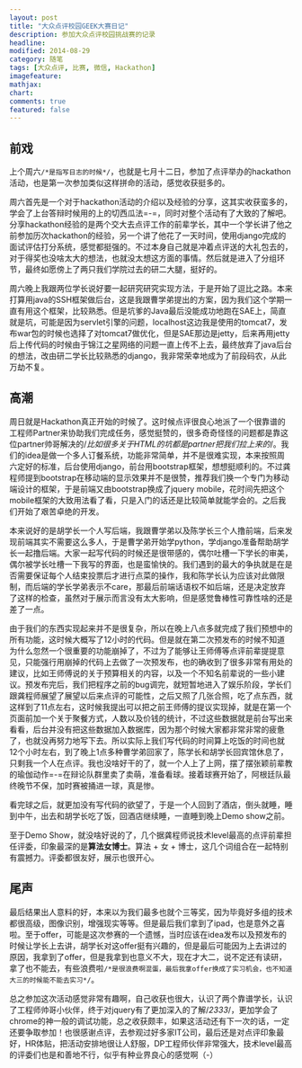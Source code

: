 ```yaml
---
layout: post
title: "大众点评校园GEEK大赛日记"
description: 参加大众点评校园挑战赛的记录
headline: 
modified: 2014-08-29
category: 随笔
tags: [大众点评, 比赛, 微信, Hackathon]
imagefeature: 
mathjax: 
chart: 
comments: true
featured: false
---
```


## 前戏

上个周六`/*是指写日志的时候*/`，也就是七月十二日，参加了点评举办的hackathon活动，也是第一次参加类似这样拼命的活动，感觉收获挺多的。

周六首先是一个对于hackathon活动的介绍以及经验的分享，这其实收获蛮多的，学会了上台答辩时候用的上的切西瓜法=-=，同时对整个活动有了大致的了解吧。分享hackathon经验的是两个交大去点评工作的前辈学长，其中一个学长讲了他之前参加历次hackathon的经验，另一个讲了他花了一天时间，使用django完成的面试评估打分系统，感觉都挺强的。不过本身自己就是冲着点评送的大礼包去的，对于得奖也没啥太大的想法，也就没太想这方面的事情。然后就是进入了分组环节，最终如愿傍上了两只我们学院过去的研二大腿，挺好的。

周六晚上我跟两位学长说好要一起研究研究实现方法，于是开始了逗比之路。本来打算用java的SSH框架做后台，这是我跟曹学弟提出的方案，因为我们这个学期一直有用这个框架，比较熟悉。但是坑爹的Java最后没能成功地跑在SAE上，简直就是坑，可能是因为servlet引擎的问题，localhost这边我是使用的tomcat7，发布war包的时候也选择了对tomcat7做优化，但是SAE那边是jetty，后来再用jetty后上传代码的时候由于锦江之星网络的问题一直上传不上去，最终放弃了java后台的想法，改由研二学长比较熟悉的django，我非常荣幸地成为了前段码农，从此万劫不复。

## 高潮

周日就是Hackathon真正开始的时候了。这时候点评很良心地派了一个很靠谱的工程师Partner来协助我们完成任务，感觉挺赞的，很多奇奇怪怪的问题都是靠这位partner帅哥解决的/*比如很多关于HTML的坑都是partner把我们拉上来的*/。我们的idea是做一个多人订餐系统，功能非常简单，并不是很难实现，本来按照周六定好的标准，后台使用django，前台用bootstrap框架，想想挺顺利的。不过龚程师提到bootstrap在移动端的显示效果并不是很赞，推荐我们换一个专门为移动端设计的框架，于是前端又由bootstrap换成了jquery mobile，花时间先把这个mobile框架的大致用法看了看，只是入门的话还是比较简单就能学会的。之后我们开始了艰苦卓绝的开发。

本来说好的是胡学长一个人写后端，我跟曹学弟以及陈学长三个人撸前端，后来发现前端其实不需要这么多人，于是曹学弟开始学python，学django准备帮助胡学长一起撸后端。大家一起写代码的时候还是很带感的，偶尔吐槽一下学长的审美，偶尔被学长吐槽一下我写的界面，也是蛮愉快的。我们遇到的最大的争执就是在是否需要保证每个人结束投票后才进行点菜的操作，我和陈学长认为应该对此做限制，而后端的学长学弟表示不care，那最后前端话语权不如后端，还是决定放弃了这样的检查，虽然对于展示而言没有太大影响，但是感觉鲁棒性可靠性啥的还是差了一点。

由于我们的东西实现起来并不是很复杂，所以在晚上八点多就完成了我们预想中的所有功能，这时候大概写了12小时的代码。但是就在第二次预发布的时候不知道为什么忽然一个很重要的功能崩掉了，不过为了能够让王师傅等点评前辈提提意见，只能强行用崩掉的代码上去做了一次预发布，也的确收到了很多非常有用处的建议，比如王师傅说的关于预算相关的内容，以及一个不知名前辈说的一些小建议。预发布完后，我们把程序之前的bug调完，就短暂地进入了娱乐阶段，学长们跟龚程师展望了展望以后来点评的可能性，之后又照了几张合照，吃了点东西，就这样到了11点左右，这时候我提出可以把之前王师傅的提议实现掉，就是在第一个页面前加一个关于聚餐方式，人数以及价钱的统计，不过这些数据就是前台写出来看看，后台并没有把这些数据加入数据库，因为那个时候大家都非常非常的疲惫了，也就没再努力地写下去。所以实际上我们写代码的时间算上吃饭的时间也就12个小时左右，到了晚上1点多种曹学弟回家了，陈学长和胡学长回宾馆休息了，只剩我一个人在点评。我也没啥好干的了，就一个人上了上网，摆了摆张颖前辈教的瑜伽动作=-=在辩论队群里卖了卖萌，准备看球。接着球赛开始了，阿根廷队最终晚节不保，加时赛被捅进一球，真是惨。

看完球之后，就更加没有写代码的欲望了，于是一个人回到了酒店，倒头就睡，睡到中午，出去和胡学长吃了饭，回酒店继续睡，一直睡到晚上Demo show之前。

至于Demo Show，就没啥好说的了，几个据龚程师说技术level最高的点评前辈担任评委，印象最深的是**算法女博士**。算法 + 女 + 博士，这几个词组合在一起特别有震撼力。评委都很友好，展示也很开心。

## 尾声

最后结果出人意料的好，本来以为我们最多也就个三等奖，因为毕竟好多组的技术都很高级，图像识别，增强现实等等。但是最后我们拿到了ipad，也是意外之喜啦。至于offer，可能是这次参赛的一个遗憾，当时应该在idea发布以及预发布的时候让学长上去讲，胡学长对这offer挺有兴趣的，但是最后可能因为上去讲过的原因，我拿到了offer，但是我拿到也意义不大，现在才大二，说不定还有读研，拿了也不能去，有些浪费啦`/*是很浪费啊混蛋，最后我拿offer换成了实习机会，也不知道大三的时候能不能去实习*/`。

总之参加这次活动感觉非常有趣啊，自己收获也很大，认识了两个靠谱学长，认识了工程师帅哥小伙伴，终于对jquery有了更加深入的了解/*2333*/，更加学会了chrome的神一般的调试功能，总之收获颇丰，如果这活动还有下一次的话，一定还要争取参加！也很感谢点评，去参观过好多家IT公司，最后还是对点评印象最好，HR体贴，把活动安排地很让人舒服，DP工程师伙伴非常强大，技术level最高的评委们也是和善地不行，似乎有种业界良心的感觉啊（*-*）